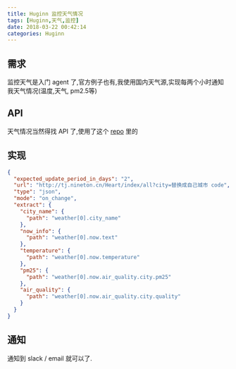 ```yaml
---
title: Huginn 监控天气情况
tags: [Huginn,天气,监控]
date: 2018-03-22 00:42:14
categories: Huginn
---
```


## 需求
监控天气是入门 agent 了,官方例子也有,我使用国内天气源,实现每两个小时通知我天气情况(温度,天气, pm2.5等)
## API
天气情况当然得找 API 了,使用了这个 [repo](https://github.com/jokermonn/-Api/blob/master/CenterWeather.md) 里的
## 实现
```json
{
  "expected_update_period_in_days": "2",
  "url": "http://tj.nineton.cn/Heart/index/all?city=替换成自己城市 code",
  "type": "json",
  "mode": "on_change",
  "extract": {
    "city_name": {
      "path": "weather[0].city_name"
    },
    "now_info": {
      "path": "weather[0].now.text"
    },
    "temperature": {
      "path": "weather[0].now.temperature"
    },
    "pm25": {
      "path": "weather[0].now.air_quality.city.pm25"
    },
    "air_quality": {
      "path": "weather[0].now.air_quality.city.quality"
    }
  }
}
```
## 通知
通知到 slack / email 就可以了.
